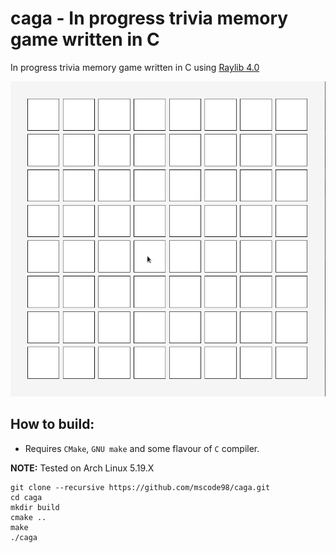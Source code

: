 # caga - In progress trivia memory game written in C

In progress trivia memory game written in C using [Raylib 4.0](www.raylib.com)

![cnakegif](caga_v0.2.gif)

## How to build:

- Requires `CMake`, `GNU make` and some flavour of `C` compiler.

**NOTE:** Tested on Arch Linux 5.19.X

```console
git clone --recursive https://github.com/mscode98/caga.git
cd caga
mkdir build
cmake ..
make
./caga
```